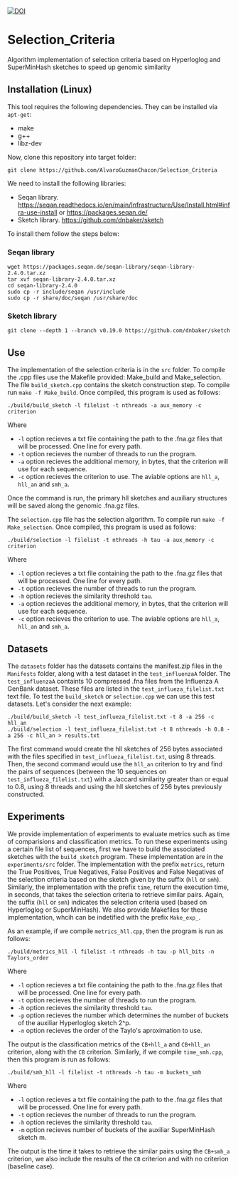[![DOI](https://zenodo.org/badge/984350098.svg)](https://doi.org/10.5281/zenodo.15537863)


# Selection_Criteria

Algorithm implementation of selection criteria based on Hyperloglog and SuperMinHash sketches to speed up genomic similarity

## Installation (Linux)

This tool requires the following dependencies. They can be installed via `apt-get`:
- make
- g++ 
- libz-dev

Now, clone this repository into target folder:
```
git clone https://github.com/AlvaroGuzmanChacon/Selection_Criteria
```

We need to install the following libraries:
- Seqan library. https://seqan.readthedocs.io/en/main/Infrastructure/Use/Install.html#infra-use-install or https://packages.seqan.de/
- Sketch library. https://github.com/dnbaker/sketch

To install them follow the steps below:

### Seqan library

```
wget https://packages.seqan.de/seqan-library/seqan-library-2.4.0.tar.xz
tar xvf seqan-library-2.4.0.tar.xz
cd seqan-library-2.4.0
sudo cp -r include/seqan /usr/include
sudo cp -r share/doc/seqan /usr/share/doc
```

### Sketch library

```
git clone --depth 1 --branch v0.19.0 https://github.com/dnbaker/sketch
```

## Use

The implementation of the selection criteria is in the `src` folder. To compile the .cpp files use the Makefile provided: Make_build and Make_selection. The file `build_sketch.cpp` contains the sketch construction step. To compile run `make -f Make_build`. Once compiled, this program is used as follows:
```
./build/build_sketch -l filelist -t nthreads -a aux_memory -c criterion
```
Where
- `-l` option recieves a txt file containing the path to the .fna.gz files that will be processed. One line for every path.
- `-t` option recieves the number of threads to run the program.
- `-a` option recieves the additional memory, in bytes, that the criterion will use for each sequence.
- `-c` option recieves the criterion to use. The aviable options are `hll_a`, `hll_an` and `smh_a`.

Once the command is run, the primary hll sketches and auxiliary structures will be saved along the genomic .fna.gz files.

The `selection.cpp` file has the selection algorithm. To compile run `make -f Make_selection`. Once compiled, this program is used as follows:
```
./build/selection -l filelist -t nthreads -h tau -a aux_memory -c criterion
```
Where
- `-l` option recieves a txt file containing the path to the .fna.gz files that will be processed. One line for every path.
- `-t` option recieves the number of threads to run the program.
- `-h` option recieves the similarity threshold `tau`.
- `-a` option recieves the additional memory, in bytes, that the criterion will use for each sequence.
- `-c` option recieves the criterion to use. The aviable options are `hll_a`, `hll_an` and `smh_a`.

## Datasets

The `datasets` folder has the datasets contains the manifest.zip files in the `Manifests` folder, along with a test dataset in the `test_influenzaA` folder. The `test_influenzaA` containts 10 compressed .fna files from the Influenza A GenBank dataset. These files are listed in the `test_influeza_filelist.txt` text file. To test the `build_sketch` or `selection.cpp` we can use this test datasets. Let's consider the next example:
```
./build/build_sketch -l test_influeza_filelist.txt -t 8 -a 256 -c hll_an
./build/selection -l test_influeza_filelist.txt -t 8 nthreads -h 0.8 -a 256 -c hll_an > results.txt
```
The first command would create the hll sketches of 256 bytes associated with the files specified in `test_influeza_filelist.txt`, using 8 threads. Then, the second command would use the `hll_an` criterion to try and find the pairs of sequences (between the 10 sequences on `test_influeza_filelist.txt`) with a Jaccard similarity greater than or equal to 0.8, using 8 threads and using the hll sketches of 256 bytes previously constructed.

## Experiments

We provide implementation of experiments to evaluate metrics such as time of comparisions and classification metrics. To run these experiments using a certain file list of sequences, first we have to build the associated sketches with the `build_sketch` program. These implementation are in the `experiments/src` folder. The implementation with the prefix `metrics`, return the True Positives, True Negatives, False Positives and False Negatives of the selection criteria based on the sketch given by the suffix (`hll` or `smh`). Similarly, the implementation with the prefix `time`, return the execution time, in seconds, that takes the selection criteria to retrieve similar pairs. Again, the suffix (`hll` or `smh`) indicates the selection criteria used (based on Hyperloglog or SuperMinHash). We also provide Makefiles for these implementation, whcih can be indetified with the prefix `Make_exp_`. 

As an example, if we compile `metrics_hll.cpp`, then the program is run as follows:
```
./build/metrics_hll -l filelist -t nthreads -h tau -p hll_bits -n Taylors_order
```
Where
- `-l` option recieves a txt file containing the path to the .fna.gz files that will be processed. One line for every path.
- `-t` option recieves the number of threads to run the program.
- `-h` option recieves the similarity threshold `tau`.
- `-p` option recieves the number which determines the number of buckets of the auxiliar Hyperloglog sketch 2^p.
- `-n` option recieves the order of the Taylo's aproximation to use.

The output is the classification metrics of the `CB+hll_a` and `CB+hll_an` criterion, along with the `CB` criterion. Similarly, if we compile `time_smh.cpp`, then this program is run as follows:
```
./build/smh_hll -l filelist -t nthreads -h tau -m buckets_smh
```
Where
- `-l` option recieves a txt file containing the path to the .fna.gz files that will be processed. One line for every path.
- `-t` option recieves the number of threads to run the program.
- `-h` option recieves the similarity threshold `tau`.
- `-m` option recieves number of buckets of the auxiliar SuperMinHash sketch m.

The output is the time it takes to retrieve the similar pairs using the `CB+smh_a` criterion, we also include the results of the `CB` criterion and with no criterion (baseline case).
